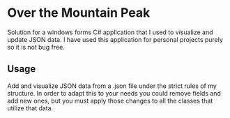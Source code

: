 # Over the Mountain Peak
Solution for a windows forms C# application that I used to visualize and update JSON data.
I have used this application for personal projects purely so it is not bug free.

## Usage
Add and visualize JSON data from a .json file under the strict rules of my structure.
In order to adapt this to your needs you could remove fields and add new ones, but you must
apply those changes to all the classes that utilize that data.
